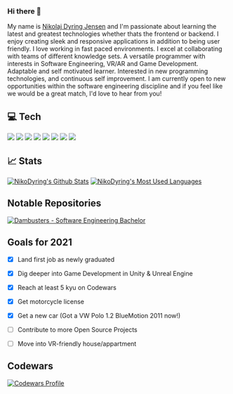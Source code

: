 ### Hi there 👋
My name is [Nikolaj Dyring Jensen](https://www.linkedin.com/in/nikolaj-dyring-jensen/) and I'm passionate about learning the latest and greatest technologies whether thats the frontend or backend. I enjoy creating sleek and responsive applications in addition to being user friendly. I love working in fast paced environments. I excel at collaborating with teams of different knowledge sets. A versatile programmer with interests in Software Engineering, VR/AR and Game Development. Adaptable and self motivated learner. Interested in new programming technologies, and continuous self improvement. I am currently open to new opportunities within the software engineering discipline and if you feel like we would be a great match, I'd love to hear from you! 

## 💻 Tech
[![](https://img.shields.io/badge/Code-TypeScript-informational?style=flat&logo=typescript&logoColor=orange&color=221a2e&labelColor=3f3a4a)](https://github.com/NikoDyring)
[![](https://img.shields.io/badge/Code-Ruby-informational?style=flat&logo=ruby&logoColor=orange&color=221a2e&labelColor=3f3a4a)](https://github.com/NikoDyring)
[![](https://img.shields.io/badge/Code-Python-informational?style=flat&logo=python&logoColor=orange&color=221a2e&labelColor=3f3a4a)](https://github.com/NikoDyring)
[![](https://img.shields.io/badge/Code-CSharp-informational?style=flat&logo=c-sharp&logoColor=orange&color=221a2e&labelColor=3f3a4a)](https://github.com/NikoDyring)
[![](https://img.shields.io/badge/Code-.Net-informational?style=flat&logo=.Net&logoColor=orange&color=221a2e&labelColor=3f3a4a)](https://github.com/NikoDyring)
[![](https://img.shields.io/badge/Code-Vue-informational?style=flat&logo=vue.js&logoColor=orange&color=221a2e&labelColor=3f3a4a)](https://github.com/NikoDyring)
[![](https://img.shields.io/badge/Code-Vuetify-informational?style=flat&logo=vuetify&logoColor=orange&color=221a2e&labelColor=3f3a4a)](https://github.com/NikoDyring)
[![](https://img.shields.io/badge/Editor-VS_Code-informational?style=flat&logo=visual-studio-code&logoColor=orange&color=221a2e&labelColor=3f3a4a)](https://github.com/NikoDyring)

## 📈 Stats
[![NikoDyring's Github Stats](https://github-readme-stats.vercel.app/api?username=NikoDyring&show_icons=true&line_height=27&count_private=true&theme=synthwave)](https://github.com/NikoDyring)
[![NikoDyring's Most Used Languages](https://github-readme-stats.vercel.app/api/top-langs/?username=NikoDyring&langs_count=3&theme=synthwave)](https://github.com/NikoDyring)
## Notable Repositories
[![Dambusters - Software Engineering Bachelor](https://github-readme-stats.vercel.app/api/pin/?username=NikoDyring&repo=dambusters&theme=synthwave)](https://github.com/NikoDyring/dambusters)

## Goals for 2021
- [X] Land first job as newly graduated
- [X] Dig deeper into Game Development in Unity & Unreal Engine
- [X] Reach at least 5 kyu on Codewars
- [X] Get motorcycle license
- [X] Get a new car (Got a VW Polo 1.2 BlueMotion 2011 now!)
- [ ] Contribute to more Open Source Projects
- [ ] Move into VR-friendly house/appartment


## Codewars
[![Codewars Profile](https://www.codewars.com/users/NikoDyring/badges/large)](https://www.codewars.com/users/NikoDyring)
